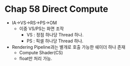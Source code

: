 # Chap 58 Direct Compute

- IA→VS→RS→PS→OM
    - 이중 VS/PS는 화면 조작
        - VS : 정점 하나당 Thread 하나.
        - PS : 픽셀 하나당 Thread 하나.
- Rendering Pipeline과는 별개로 호출 가능한 쉐이더 하나 존재
    - Compute Shader(CS)
    - float만 처리 가능.